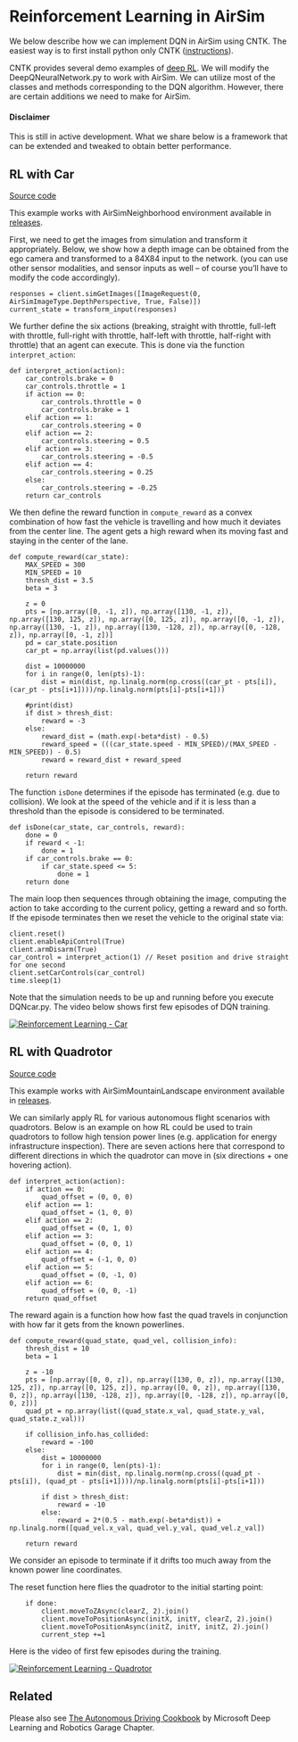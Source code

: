 # Reinforcement Learning in AirSim

We below describe how we can implement DQN in AirSim using CNTK. The easiest way is to first install python only CNTK ([instructions](https://docs.microsoft.com/en-us/cognitive-toolkit/setup-windows-python?tabs=cntkpy22)).

CNTK provides several demo examples of [deep RL](https://github.com/Microsoft/CNTK/tree/master/Examples/ReinforcementLearning). We will modify the DeepQNeuralNetwork.py to work with AirSim. We can utilize most of the classes and methods corresponding to the DQN algorithm. However, there are certain additions we need to make for AirSim.

#### Disclaimer
This is still in active development. What we share below is a framework that can be extended and tweaked to obtain better performance.

## RL with Car

[Source code](https://github.com/Microsoft/AirSim/blob/master/PythonClient/car/DQNcar.py)

This example works with AirSimNeighborhood environment available in [releases](https://github.com/Microsoft/AirSim/releases).

First, we need to get the images from simulation and transform it appropriately. Below, we show how a depth image can be obtained from the ego camera and transformed to a 84X84 input to the network. (you can use other sensor modalities, and sensor inputs as well – of course you’ll have to modify the code accordingly).

```
responses = client.simGetImages([ImageRequest(0, AirSimImageType.DepthPerspective, True, False)])
current_state = transform_input(responses)
```

We further define the six actions (breaking, straight with throttle, full-left with throttle, full-right with throttle, half-left with throttle, half-right with throttle) that an agent can execute. This is done via the function `interpret_action`:

```
def interpret_action(action):
    car_controls.brake = 0
    car_controls.throttle = 1
    if action == 0:
        car_controls.throttle = 0
        car_controls.brake = 1
    elif action == 1:
        car_controls.steering = 0
    elif action == 2:
        car_controls.steering = 0.5
    elif action == 3:
        car_controls.steering = -0.5
    elif action == 4:
        car_controls.steering = 0.25
    else:
        car_controls.steering = -0.25
    return car_controls
```

We then define the reward function in `compute_reward` as a convex combination of how fast the vehicle is travelling and how much it deviates from the center line. The agent gets a high reward when its moving fast and staying in the center of the lane.

```
def compute_reward(car_state):
    MAX_SPEED = 300
    MIN_SPEED = 10
    thresh_dist = 3.5
    beta = 3

    z = 0
    pts = [np.array([0, -1, z]), np.array([130, -1, z]), np.array([130, 125, z]), np.array([0, 125, z]), np.array([0, -1, z]), np.array([130, -1, z]), np.array([130, -128, z]), np.array([0, -128, z]), np.array([0, -1, z])]
    pd = car_state.position
    car_pt = np.array(list(pd.values()))

    dist = 10000000
    for i in range(0, len(pts)-1):
        dist = min(dist, np.linalg.norm(np.cross((car_pt - pts[i]), (car_pt - pts[i+1])))/np.linalg.norm(pts[i]-pts[i+1]))

    #print(dist)
    if dist > thresh_dist:
        reward = -3
    else:
        reward_dist = (math.exp(-beta*dist) - 0.5)
        reward_speed = (((car_state.speed - MIN_SPEED)/(MAX_SPEED - MIN_SPEED)) - 0.5)
        reward = reward_dist + reward_speed

    return reward
```

The function `isDone` determines if the episode has terminated (e.g. due to collision). We look at the speed of the vehicle and if it is less than a threshold than the episode is considered to be terminated.

```
def isDone(car_state, car_controls, reward):
    done = 0
    if reward < -1:
        done = 1
    if car_controls.brake == 0:
        if car_state.speed <= 5:
            done = 1
    return done
```

The main loop then sequences through obtaining the image, computing the action to take according to the current policy, getting a reward and so forth.
If the episode terminates then we reset the vehicle to the original state via: 

```
client.reset()
client.enableApiControl(True)
client.armDisarm(True)
car_control = interpret_action(1) // Reset position and drive straight for one second
client.setCarControls(car_control)
time.sleep(1)
```

Note that the simulation needs to be up and running before you execute DQNcar.py. The video below shows first few episodes of DQN training.

[![Reinforcement Learning - Car](images/dqn_car.png)](https://youtu.be/fv-oFPAqSZ4)

## RL with Quadrotor

[Source code](https://github.com/Microsoft/AirSim/blob/master/PythonClient/multirotor/DQNdrone.py)

This example works with AirSimMountainLandscape environment available in [releases](https://github.com/Microsoft/AirSim/releases).

We can similarly apply RL for various autonomous flight scenarios with quadrotors. Below is an example on how RL could be used to train quadrotors to follow high tension power lines (e.g. application for energy infrastructure inspection).
There are seven actions here that correspond to different directions in which the quadrotor can move in (six directions + one hovering action).

```
def interpret_action(action):
    if action == 0:
        quad_offset = (0, 0, 0)
    elif action == 1:
        quad_offset = (1, 0, 0)
    elif action == 2:
        quad_offset = (0, 1, 0)
    elif action == 3:
        quad_offset = (0, 0, 1)
    elif action == 4:
        quad_offset = (-1, 0, 0)    
    elif action == 5:
        quad_offset = (0, -1, 0)
    elif action == 6:
        quad_offset = (0, 0, -1)
    return quad_offset
```

The reward again is a function how how fast the quad travels in conjunction with how far it gets from the known powerlines.

```
def compute_reward(quad_state, quad_vel, collision_info):
    thresh_dist = 10
    beta = 1

    z = -10
    pts = [np.array([0, 0, z]), np.array([130, 0, z]), np.array([130, 125, z]), np.array([0, 125, z]), np.array([0, 0, z]), np.array([130, 0, z]), np.array([130, -128, z]), np.array([0, -128, z]), np.array([0, 0, z])]
    quad_pt = np.array(list((quad_state.x_val, quad_state.y_val, quad_state.z_val)))

    if collision_info.has_collided:
        reward = -100
    else:    
        dist = 10000000
        for i in range(0, len(pts)-1):
            dist = min(dist, np.linalg.norm(np.cross((quad_pt - pts[i]), (quad_pt - pts[i+1])))/np.linalg.norm(pts[i]-pts[i+1]))

        if dist > thresh_dist:
            reward = -10
        else:
            reward = 2*(0.5 - math.exp(-beta*dist)) + np.linalg.norm([quad_vel.x_val, quad_vel.y_val, quad_vel.z_val])

    return reward
```

We consider an episode to terminate if it drifts too much away from the known power line coordinates. 

The reset function here flies the quadrotor to the initial starting point:

```
    if done:
        client.moveToZAsync(clearZ, 2).join()
        client.moveToPositionAsync(initX, initY, clearZ, 2).join()
        client.moveToPositionAsync(initZ, initY, initZ, 2).join()
        current_step +=1
```

Here is the video of first few episodes during the training.

[![Reinforcement Learning - Quadrotor](images/dqn_quadcopter.png)](https://youtu.be/uKm15Y3M1Nk)

## Related
 Please also see [The Autonomous Driving Cookbook](https://aka.ms/AutonomousDrivingCookbook) by Microsoft Deep Learning and Robotics Garage Chapter.
